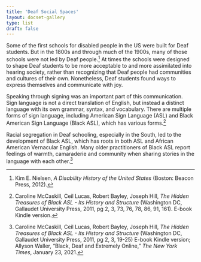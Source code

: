 ```yaml
---
title: 'Deaf Social Spaces'
layout: docset-gallery
type: list
draft: false
---
```


Some of the first schools for disabled people in the US were built for Deaf students. But in the 1800s and through much of the 1900s, many of those schools were not led by Deaf people.[^1] At times the schools were designed to shape Deaf students to be more acceptable to and more assimilated into hearing society, rather than recognizing that Deaf people had communities and cultures of their own. Nonetheless, Deaf students found ways to express themselves and communicate with joy.

Speaking through signing was an important part of this communication. Sign language is not a direct translation of English, but instead a distinct language with its own grammar, syntax, and vocabulary. There are multiple forms of sign language, including American Sign Language (ASL) and Black American Sign Language (Black ASL), which has various forms.[^2]

Racial segregation in Deaf schooling, especially in the South, led to the development of Black ASL, which has roots in both ASL and African American Vernacular English. Many older practitioners of Black ASL report feelings of warmth, camaraderie and community when sharing stories in the language with each other.[^3]

[^1]: Kim E. Nielsen, *A Disability History of the United States* (Boston: Beacon Press, 2012).

[^2]: Caroline McCaskill, Ceil Lucas, Robert Bayley, Joseph Hill, *The Hidden Treasures of Black ASL - Its History and Structure* (Washington DC, Gallaudet University Press, 2011, pg 2, 3, 73, 76, 78, 86, 91, 161). E-book Kindle version.

[^3]: Caroline McCaskill, Ceil Lucas, Robert Bayley, Joseph Hill, *The Hidden Treasures of Black ASL - Its History and Structure* (Washington DC, Gallaudet University Press, 2011, pg 2, 3, 19-25) E-book Kindle version; Allyson Waller, “Black, Deaf and Extremely Online,” *The New York Times*, January 23, 2021.
